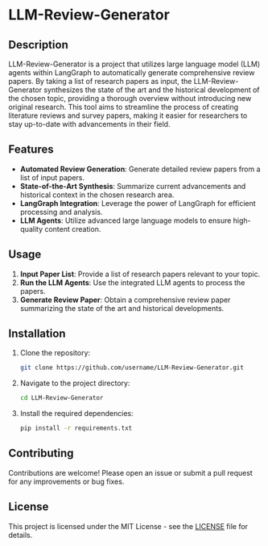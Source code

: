 # LLM-Review-Generator

## Description

LLM-Review-Generator is a project that utilizes large language model (LLM) agents within LangGraph to automatically generate comprehensive review papers. By taking a list of research papers as input, the LLM-Review-Generator synthesizes the state of the art and the historical development of the chosen topic, providing a thorough overview without introducing new original research. This tool aims to streamline the process of creating literature reviews and survey papers, making it easier for researchers to stay up-to-date with advancements in their field.

## Features

- **Automated Review Generation**: Generate detailed review papers from a list of input papers.
- **State-of-the-Art Synthesis**: Summarize current advancements and historical context in the chosen research area.
- **LangGraph Integration**: Leverage the power of LangGraph for efficient processing and analysis.
- **LLM Agents**: Utilize advanced large language models to ensure high-quality content creation.

## Usage

1. **Input Paper List**: Provide a list of research papers relevant to your topic.
2. **Run the LLM Agents**: Use the integrated LLM agents to process the papers.
3. **Generate Review Paper**: Obtain a comprehensive review paper summarizing the state of the art and historical developments.

## Installation

1. Clone the repository:
    ```sh
    git clone https://github.com/username/LLM-Review-Generator.git
    ```
2. Navigate to the project directory:
    ```sh
    cd LLM-Review-Generator
    ```
3. Install the required dependencies:
    ```sh
    pip install -r requirements.txt
    ```

## Contributing

Contributions are welcome! Please open an issue or submit a pull request for any improvements or bug fixes.

## License

This project is licensed under the MIT License - see the [LICENSE](LICENSE) file for details.

